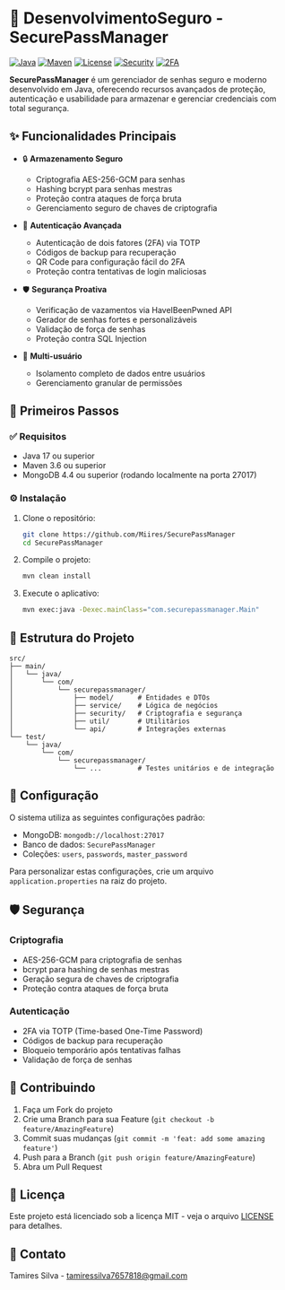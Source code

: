 # 🔐 DesenvolvimentoSeguro - SecurePassManager

[![Java](https://img.shields.io/badge/Java-17-orange.svg)](https://www.oracle.com/java/technologies/javase/jdk17-archive-downloads.html)
[![Maven](https://img.shields.io/badge/Maven-3.6+-blue.svg)](https://maven.apache.org/)
[![License](https://img.shields.io/badge/License-MIT-green.svg)](LICENSE)
[![Security](https://img.shields.io/badge/Security-AES%2Fbcrypt-yellow.svg)](https://www.bouncycastle.org/)
[![2FA](https://img.shields.io/badge/2FA-TOTP%20%7C%20QR%20Code-blueviolet.svg)](https://github.com/google/google-authenticator)

**SecurePassManager** é um gerenciador de senhas seguro e moderno desenvolvido em Java, oferecendo recursos avançados de proteção, autenticação e usabilidade para armazenar e gerenciar credenciais com total segurança.

## ✨ Funcionalidades Principais

- 🔒 **Armazenamento Seguro**
  - Criptografia AES-256-GCM para senhas
  - Hashing bcrypt para senhas mestras
  - Proteção contra ataques de força bruta
  - Gerenciamento seguro de chaves de criptografia

- 🔐 **Autenticação Avançada**
  - Autenticação de dois fatores (2FA) via TOTP
  - Códigos de backup para recuperação
  - QR Code para configuração fácil do 2FA
  - Proteção contra tentativas de login maliciosas

- 🛡️ **Segurança Proativa**
  - Verificação de vazamentos via HaveIBeenPwned API
  - Gerador de senhas fortes e personalizáveis
  - Validação de força de senhas
  - Proteção contra SQL Injection

- 👥 **Multi-usuário**
  - Isolamento completo de dados entre usuários
  - Gerenciamento granular de permissões


## 🚀 Primeiros Passos

### ✅ Requisitos

- Java 17 ou superior
- Maven 3.6 ou superior
- MongoDB 4.4 ou superior (rodando localmente na porta 27017)

### ⚙️ Instalação

1. Clone o repositório:
   ```bash
   git clone https://github.com/Miires/SecurePassManager
   cd SecurePassManager
   ```

2. Compile o projeto:
   ```bash
   mvn clean install
   ```

3. Execute o aplicativo:
   ```bash
   mvn exec:java -Dexec.mainClass="com.securepassmanager.Main"
   ```

## 📁 Estrutura do Projeto

```
src/
├── main/
│   └── java/
│       └── com/
│           └── securepassmanager/
│               ├── model/      # Entidades e DTOs
│               ├── service/    # Lógica de negócios
│               ├── security/   # Criptografia e segurança
│               ├── util/       # Utilitários
│               └── api/        # Integrações externas
└── test/
    └── java/
        └── com/
            └── securepassmanager/
                └── ...         # Testes unitários e de integração
```

## 🔧 Configuração

O sistema utiliza as seguintes configurações padrão:

- MongoDB: `mongodb://localhost:27017`
- Banco de dados: `SecurePassManager`
- Coleções: `users`, `passwords`, `master_password`

Para personalizar estas configurações, crie um arquivo `application.properties` na raiz do projeto.

## 🛡️ Segurança

### Criptografia
- AES-256-GCM para criptografia de senhas
- bcrypt para hashing de senhas mestras
- Geração segura de chaves de criptografia
- Proteção contra ataques de força bruta

### Autenticação
- 2FA via TOTP (Time-based One-Time Password)
- Códigos de backup para recuperação
- Bloqueio temporário após tentativas falhas
- Validação de força de senhas

## 🤝 Contribuindo

1. Faça um Fork do projeto
2. Crie uma Branch para sua Feature (`git checkout -b feature/AmazingFeature`)
3. Commit suas mudanças (`git commit -m 'feat: add some amazing feature'`)
4. Push para a Branch (`git push origin feature/AmazingFeature`)
5. Abra um Pull Request

## 📝 Licença

Este projeto está licenciado sob a licença MIT - veja o arquivo [LICENSE](LICENSE) para detalhes.

## 📧 Contato

Tamires Silva - tamiressilva7657818@gmail.com

